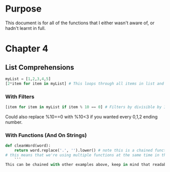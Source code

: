 # Purpose
This document is for all of the functions that I either wasn't aware of, or hadn't learnt in full.

# Chapter 4
## List Comprehensions
```python
myList = [1,2,3,4,5]
[2*item for item in myList] # This loops through all items in list and multiplies by 2

```

### With Filters
```python
[item for item in myList if item % 10 == 0] # Filters by divisible by 10
```
Could also replace %10==0 with %10<3 if you wanted every 0,1,2 ending number.

### With Functions (And On Strings)
```python
def cleanWord(word):
    return word.replace('.', '').lower() # note this is a chained function
# this means that we're using multiple functions at the same time in thsi case replace and lower case.
    ```
This can be chained with other examples above, keep in mind that readability is king.



